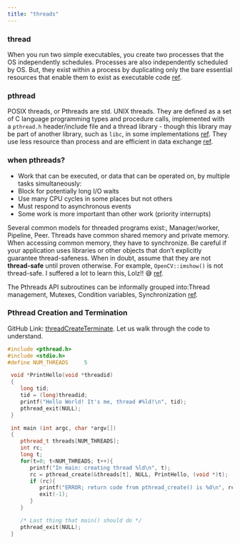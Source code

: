 ```yaml
---
title: "threads"
---
```


### thread
When you run two simple executables, you create two processes that the OS independently schedules. Processes are also independently scheduled by OS. But,  they exist within a process by duplicating only the bare essential resources that enable them to exist as executable code [ref](https://hpc-tutorials.llnl.gov/posix/what_is_a_thread/).

### pthread
POSIX threads, or Pthreads are std. UNIX threads. They are defined as a set of C language programming types and procedure calls, implemented with a `pthread.h` header/include file and a thread library - though this library may be part of another library, such as `libc`, in some implementations [ref](https://hpc-tutorials.llnl.gov/posix/what_are_pthreads/). They use less resource than process and  are efficient in data exchange [ref](https://hpc-tutorials.llnl.gov/posix/why_pthreads/).


### when pthreads?
-   Work that can be executed, or data that can be operated on, by multiple tasks simultaneously:
-   Block for potentially long I/O waits
-   Use many CPU cycles in some places but not others
-   Must respond to asynchronous events
-   Some work is more important than other work (priority interrupts)

Several common models for threaded programs exist:, Manager/worker, Pipeline, Peer. Threads have common shared memory and private memory. When accessing common memory, they have to synchronize. Be careful if your application uses libraries or other objects that don’t explicitly guarantee thread-safeness. When in doubt, assume that they are not **thread-safe** until proven otherwise. For example, `OpenCV::imshow()` is not thread-safe. I suffered a lot to learn this, Lolz!! 😅 [ref](https://hpc-tutorials.llnl.gov/posix/designing_threaded_programs/).


The Pthreads API subroutines can be informally grouped into:Thread management, Mutexes, Condition variables, Synchronization [ref](https://hpc-tutorials.llnl.gov/posix/pthreads_api/).


### Pthread Creation and Termination

GitHub Link: [threadCreateTerminate](threadCreateTerminate). Let us walk through the code to understand.

```C++
#include <pthread.h>
#include <stdio.h>
#define NUM_THREADS     5

 void *PrintHello(void *threadid)
 {
    long tid;
    tid = (long)threadid;
    printf("Hello World! It's me, thread #%ld!\n", tid);
    pthread_exit(NULL);
 }

 int main (int argc, char *argv[])
 {
    pthread_t threads[NUM_THREADS];
    int rc;
    long t;
    for(t=0; t<NUM_THREADS; t++){
       printf("In main: creating thread %ld\n", t);
       rc = pthread_create(&threads[t], NULL, PrintHello, (void *)t);
       if (rc){
          printf("ERROR; return code from pthread_create() is %d\n", rc);
          exit(-1);
       }
    }

    /* Last thing that main() should do */
    pthread_exit(NULL);
 }
```





















<script defer src="https://cdn.commento.io/js/commento.js"></script>
<div id="commento"></div>